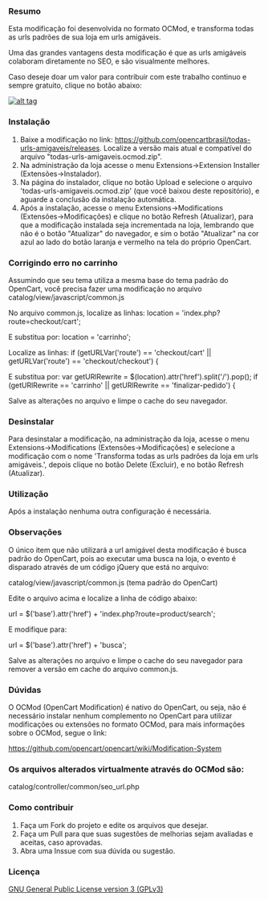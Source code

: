 ### Resumo

Esta modificação foi desenvolvida no formato OCMod, e transforma todas as urls padrões de sua loja em urls amigáveis.

Uma das grandes vantagens desta modificação é que as urls amigáveis colaboram diretamente no SEO, e são visualmente melhores.

Caso deseje doar um valor para contribuir com este trabalho continuo e sempre gratuito, clique no botão abaixo:

[![alt tag](https://www.paypalobjects.com/pt_BR/BR/i/btn/btn_donateCC_LG.gif)](https://www.paypal.com/cgi-bin/webscr?cmd=_s-xclick&hosted_button_id=7G9TR9PXS6G5J)

### Instalação

 1. Baixe a modificação no link: https://github.com/opencartbrasil/todas-urls-amigaveis/releases. Localize a versão mais atual e compatível do arquivo "todas-urls-amigaveis.ocmod.zip".
 2. Na administração da loja acesse o menu Extensions->Extension Installer (Extensões->Instalador).
 3. Na página do instalador, clique no botão Upload e selecione o arquivo 'todas-urls-amigaveis.ocmod.zip' (que você baixou deste repositório), e aguarde a conclusão da instalação automática.
 5. Após a instalação, acesse o menu Extensions->Modifications (Extensões->Modificações) e clique no botão Refresh (Atualizar), para que a modificação instalada seja incrementada na loja, lembrando que não é o botão "Atualizar" do navegador, e sim o botão "Atualizar" na cor azul ao lado do botão laranja e vermelho na tela do próprio OpenCart.
 
### Corrigindo erro no carrinho

Assumindo que seu tema utiliza a mesma base do tema padrão do OpenCart, você precisa fazer uma modificação no arquivo catalog/view/javascript/common.js

No arquivo common.js, localize as linhas:
location = 'index.php?route=checkout/cart';

E substitua por:
location = 'carrinho';

Localize as linhas:
if (getURLVar('route') == 'checkout/cart' || getURLVar('route') == 'checkout/checkout') {

E substitua por:
var getURlRewrite = $(location).attr('href').split('/').pop();
if (getURlRewrite == 'carrinho' || getURlRewrite == 'finalizar-pedido') {

Salve as alterações no arquivo e limpe o cache do seu navegador.

### Desinstalar

Para desinstalar a modificação, na administração da loja, acesse o menu Extensions->Modifications (Extensões->Modificações) e selecione a modificação com o nome 'Transforma todas as urls padrões da loja em urls amigáveis.', depois clique no botão Delete (Excluir), e no botão Refresh (Atualizar).

### Utilização

Após a instalação nenhuma outra configuração é necessária.

### Observações

O único item que não utilizará a url amigável desta modificação é busca padrão do OpenCart, pois ao executar uma busca na loja, o evento é disparado através de um código jQuery que está no arquivo:

catalog/view/javascript/common.js (tema padrão do OpenCart)

Edite o arquivo acima e localize a linha de código abaixo:

url = $('base').attr('href') + 'index.php?route=product/search';

E modifique para:

url = $('base').attr('href') + 'busca';

Salve as alterações no arquivo e limpe o cache do seu navegador para remover a versão em cache do arquivo common.js.

### Dúvidas

O OCMod (OpenCart Modification) é nativo do OpenCart, ou seja, não é necessário instalar nenhum complemento no OpenCart para utilizar modificações ou extensões no formato OCMod, para mais informações sobre o OCMod, segue o link:

https://github.com/opencart/opencart/wiki/Modification-System

### Os arquivos alterados virtualmente através do OCMod são:

catalog/controller/common/seo_url.php

### Como contribuir

 1. Faça um Fork do projeto e edite os arquivos que desejar.
 2. Faça um Pull para que suas sugestões de melhorias sejam avaliadas e aceitas, caso aprovadas.
 3. Abra uma Inssue com sua dúvida ou sugestão.

### Licença

[GNU General Public License version 3 (GPLv3)](https://github.com/opencartbrasil/todas-urls-amigaveis/blob/master/LICENSE)
